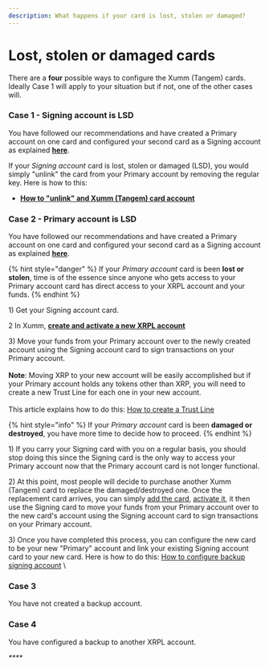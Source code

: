```yaml
---
description: What happens if your card is lost, stolen or damaged?
---
```


# Lost, stolen or damaged cards

There are a **four** possible ways to configure the Xumm (Tangem) cards. Ideally Case 1 will apply to your situation but if not, one of the other cases will.&#x20;

### Case 1 - Signing account is LSD

You have followed our recommendations and have created a Primary account on one card and configured your second card as a Signing account as explained [**here**](how-to-configure-a-backup-signing-account.md).

If your _Signing account_ card is lost, stolen or damaged (LSD), you would simply "unlink" the card from your Primary account by removing the regular key. Here is how to this:

* ****[**How to "unlink" and Xumm (Tangem) card account**](how-to-remove-a-regular-key-from-a-card.md)****

### Case 2 - Primary account is LSD

You have followed our recommendations and have created a Primary account on one card and configured your second card as a Signing account as explained [**here**](how-to-configure-a-backup-signing-account.md).

{% hint style="danger" %}
If your _Primary account_ card is been **lost or stolen**, time is of the essence since anyone who gets access to your Primary account card has direct access to your XRPL account and your funds.&#x20;
{% endhint %}

1\) Get your Signing account card.

2 In Xumm, [**create and activate a new XRPL account**](../getting-started-with-xumm/your-first-xrp-ledger-account/how-to-create-an-xrpl-account.md)&#x20;

3\) Move your funds from your Primary account over to the newly created account using the Signing account card to sign transactions on your Primary account.\
\
**Note**: Moving XRP to your new account will be easily accomplished but if your Primary account holds any tokens other than XRP, you will need to create a new Trust Line for each one in your new account.\
\
This article explains how to do this: [How to create a Trust Line](../getting-started-with-xumm/how-to-create-a-trust-line.md)

{% hint style="info" %}
If your _Primary account_ card is been **damaged or destroyed**, you have more time to decide how to proceed.
{% endhint %}

1\) If you carry your Signing card with you on a regular basis, you should stop doing this since the Signing card is the only way to access your Primary account now that the Primary account card is not longer functional.

2\) At this point, most people will decide to purchase another Xumm (Tangem) card to replace the damaged/destroyed one. Once the replacement card arrives, you can simply [add the card](../getting-started-with-xumm/importing-your-account/...a-xumm-tangem-card.md), [activate it](../getting-started/how-to-activate-a-new-xrpl-account.md), it then use the Signing card to move your funds from your Primary account over to the new card's account using the Signing account card to sign transactions on your Primary account.

3\) Once you have completed this process, you can configure the new card to be your new "Primary" account and link your existing Signing account card to your new card.  Here is how to do this: [How to configure backup signing account](how-to-configure-a-backup-signing-account.md) \


### **Case 3**

You have not created a backup account.



### Case 4

You have configured a backup to another XRPL account.&#x20;

_****_
